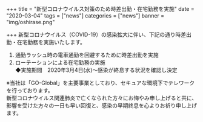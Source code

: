 +++
title = "新型コロナウイルス対策のため時差出勤・在宅勤務を実施"
date = "2020-03-04"
tags = ["news"]
categories = ["news"]
banner = "img/oshirase.png"

+++
新型コロナウイルス（COVID-19）の感染拡大に伴い、下記の通り時差出勤・在宅勤務を実施いたします。

<!--more-->

1. 通勤ラッシュ時の電車通勤を回避するために時差出勤を実施
2. ローテーションによる在宅勤務の実施  
◆実施期間　2020年3月4日(水)～感染が終息する状況を確認し決定  
  
※当社は「GO-Global」を主要事業としており、セキュアな環境下でテレワークを行っております。  
新型コロナウイルス関連肺炎で亡くなられた方々にお悔やみ申し上げると共に、影響を受けた方々の一日も早い回復と、感染の早期終息を心よりお祈り申し上げます。